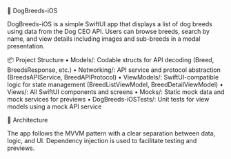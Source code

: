 🐶 DogBreeds-iOS

DogBreeds-iOS is a simple SwiftUI app that displays a list of dog breeds using data from the Dog CEO API. Users can browse breeds, search by name, and view details including images and sub-breeds in a modal presentation.

📦 Project Structure
	•	Models/: Codable structs for API decoding (Breed, BreedsResponse, etc.)
	•	Networking/: API service and protocol abstraction (BreedsAPIService, BreedAPIProtocol)
	•	ViewModels/: SwiftUI-compatible logic for state management (BreedListViewModel, BreedDetailViewModel)
	•	Views/: All SwiftUI components and screens
	•	Mocks/: Static mock data and mock services for previews
	•	DogBreeds-iOSTests/: Unit tests for view models using a mock API service

🧱 Architecture

The app follows the MVVM pattern with a clear separation between data, logic, and UI. Dependency injection is used to facilitate testing and previews.
